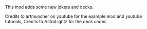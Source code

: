 This mod adds some new jokers and decks.




Credits to artmuncher on youtube for the example mod and youtube tutorials,
Credits to AstroLightz for the deck codes.

